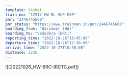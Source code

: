 ```yaml
---
template: ticket
train_no: "12912 HW BL SUP EXP"
pnr: "2446745666"
pnr_status: "https://www.trainman.in/pnr/2446745666"
boarding_from: "Haridwar (HW)"
boarding_to: "Vadodara (BRC)"
reporting_time: "2022-10-26T16:45:00"
departure_time: "2022-10-26T17:30:00"
arrival_time: "2022-10-27T10:50:00"
distance: 1236
---
```

![[20221026_HW-BRC-IRCTC.pdf]]
